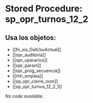 # Stored Procedure: sp_opr_turnos_12_2

## Usa los objetos:
- [[fn_sis_GetUsuActual]]
- [[opr_auditoria]]
- [[opr_operarios]]
- [[opr_param]]
- [[opr_prog_secuencia]]
- [[rhh_emplea]]
- [[sp_opr_cierre_nom]]
- [[sp_opr_turnos_12_2_1]]

*No code available.*
